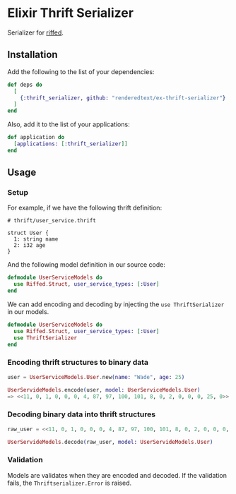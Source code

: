 # Elixir Thrift Serializer

Serializer for [riffed](https://github.com/pinterest/riffed).

## Installation

Add the following to the list of your dependencies:

``` elixir
def deps do
  [
    {:thrift_serializer, github: "renderedtext/ex-thrift-serializer"}
  ]
end
```

Also, add it to the list of your applications:

``` elixir
def application do
  [applications: [:thrift_serializer]]
end
```

## Usage

### Setup

For example, if we have the following thrift definition:

``` thrift
# thrift/user_service.thrift

struct User {
  1: string name
  2: i32 age
}
```

And the following model definition in our source code:

``` elixir
defmodule UserServiceModels do
  use Riffed.Struct, user_service_types: [:User]
end
```

We can add encoding and decoding by injecting the `use ThriftSerializer` in our
models.

``` elixir
defmodule UserServiceModels do
  use Riffed.Struct, user_service_types: [:User]
  use ThriftSerializer
end
```

### Encoding thrift structures to binary data

``` elixir
user = UserServiceModels.User.new(name: "Wade", age: 25)

UserServideModels.encode(user, model: UserServiceModels.User)
=> <<11, 0, 1, 0, 0, 0, 4, 87, 97, 100, 101, 8, 0, 2, 0, 0, 0, 25, 0>>
```

### Decoding binary data into thrift structures

``` elixir
raw_user = <<11, 0, 1, 0, 0, 0, 4, 87, 97, 100, 101, 8, 0, 2, 0, 0, 0, 25, 0>>

UserServideModels.decode(raw_user, model: UserServideModels.User)
```

### Validation

Models are validates when they are encoded and decoded. If the validation fails,
the `Thriftserializer.Error` is raised.
